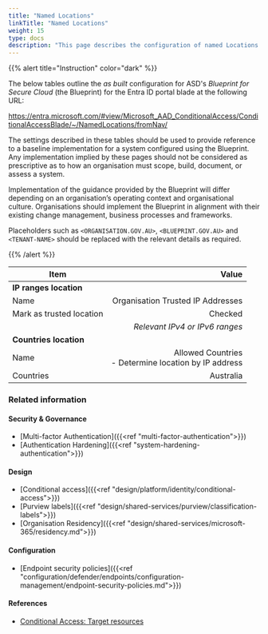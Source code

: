 ```yaml
---
title: "Named Locations"
linkTitle: "Named Locations"
weight: 15
type: docs
description: "This page describes the configuration of named Locations within Microsoft Entra ID associated with systems built according to the guidance provided by ASD's Blueprint for Secure Cloud."
---
```


{{% alert title="Instruction" color="dark" %}}
 
The below tables outline the *as built* configuration for ASD's *Blueprint for Secure Cloud* (the Blueprint) for the Entra ID portal blade at the following URL:

https://entra.microsoft.com/#view/Microsoft_AAD_ConditionalAccess/ConditionalAccessBlade/~/NamedLocations/fromNav/
 
The settings described in these tables should be used to provide reference to a baseline implementation for a system configured using the Blueprint. Any implementation implied by these pages should not be considered as prescriptive as to how an organisation must scope, build, document, or assess a system.

Implementation of the guidance provided by the Blueprint will differ depending on an organisation’s operating context and organisational culture. Organisations should implement the Blueprint in alignment with their existing change management, business processes and frameworks.

Placeholders such as `<ORGANISATION.GOV.AU>`, `<BLUEPRINT.GOV.AU>` and `<TENANT-NAME>` should be replaced with the relevant details as required.
 
{{% /alert %}}

| Item                     | Value                                                   |
|--------------------------|--------------------------------------------------------:|
| **IP ranges location**   |                                                         |
| Name                     | Organisation Trusted IP Addresses                       |
| Mark as trusted location | Checked                                                 |
|                          | *Relevant IPv4 or IPv6 ranges*                          |
| **Countries location**   |                                                         |
| Name                     | Allowed Countries<br>- Determine location by IP address |
| Countries                | Australia                                               | 

### Related information

#### Security & Governance

* [Multi-factor Authentication]({{<ref "multi-factor-authentication">}})
* [Authentication Hardening]({{<ref "system-hardening-authentication">}})

#### Design

* [Conditional access]({{<ref "design/platform/identity/conditional-access">}})
* [Purview labels]({{<ref "design/shared-services/purview/classification-labels">}})
* [Organisation Residency]({{<ref "design/shared-services/microsoft-365/residency.md">}})

#### Configuration

* [Endpoint security policies]({{<ref "configuration/defender/endpoints/configuration-management/endpoint-security-policies.md">}})

#### References

* [Conditional Access: Target resources](https://learn.microsoft.com/entra/identity/conditional-access/concept-conditional-access-cloud-apps#authentication-context)

